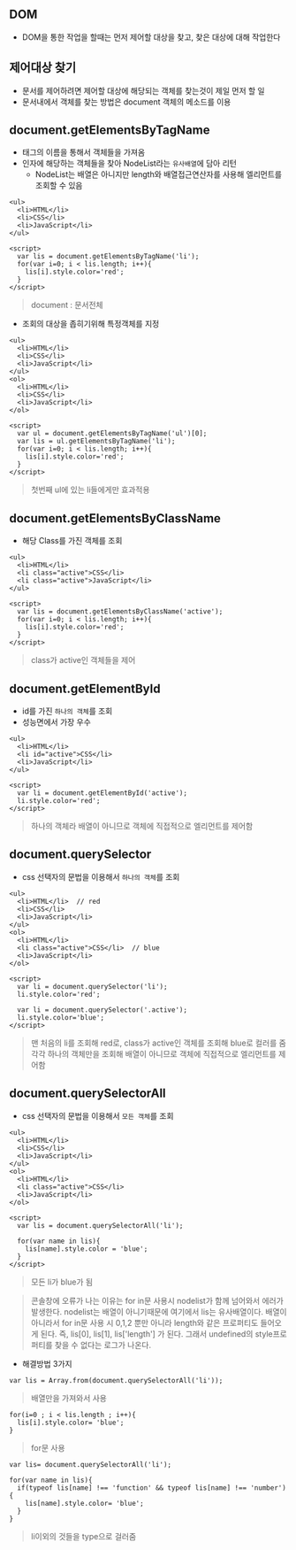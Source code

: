 ## DOM
- DOM을 통한 작업을 할때는 먼저 제어할 대상을 찾고, 찾은 대상에 대해 작업한다


## 제어대상 찾기
- 문서를 제어하려면 제어할 대상에 해당되는 객체를 찾는것이 제일 먼저 할 일
- 문서내에서 객체를 찾는 방법은 document 객체의 메소드를 이용


## document.getElementsByTagName
- 태그의 이름을 통해서 객체들을 가져옴
- 인자에 해당하는 객체들을 찾아 NodeList라는 `유사배열`에 담아 리턴
  - NodeList는 배열은 아니지만 length와 배열접근연산자를 사용해 엘리먼트를 조회할 수 있음
```
<ul>
  <li>HTML</li>
  <li>CSS</li>
  <li>JavaScript</li>
</ul>

<script>
  var lis = document.getElementsByTagName('li');
  for(var i=0; i < lis.length; i++){
    lis[i].style.color='red';   
  }
</script>
```
> document : 문서전체

- 조회의 대상을 좁히기위해 특정객체를 지정
```
<ul>
  <li>HTML</li>
  <li>CSS</li>
  <li>JavaScript</li>
</ul>
<ol>
  <li>HTML</li>
  <li>CSS</li>
  <li>JavaScript</li>
</ol>

<script>
  var ul = document.getElementsByTagName('ul')[0];
  var lis = ul.getElementsByTagName('li');
  for(var i=0; i < lis.length; i++){
    lis[i].style.color='red';   
  }
</script>
```
> 첫번째 ul에 있는 li들에게만 효과적용


## document.getElementsByClassName
- 해당 Class를 가진 객체를 조회
```
<ul>
  <li>HTML</li>
  <li class="active">CSS</li>
  <li class="active">JavaScript</li>
</ul>

<script>
  var lis = document.getElementsByClassName('active');
  for(var i=0; i < lis.length; i++){
    lis[i].style.color='red';   
  }
</script>
```
> class가 active인 객체들을 제어


## document.getElementById
- id를 가진 `하나의 객체`를 조회
- 성능면에서 가장 우수
```
<ul>
  <li>HTML</li>
  <li id="active">CSS</li>
  <li>JavaScript</li>
</ul>

<script>
  var li = document.getElementById('active');
  li.style.color='red';
</script>
```
> 하나의 객체라 배열이 아니므로 객체에 직접적으로 엘리먼트를 제어함


## document.querySelector
- css 선택자의 문법을 이용해서 `하나의 객체`를 조회
```
<ul>
  <li>HTML</li>  // red
  <li>CSS</li>
  <li>JavaScript</li>
</ul>
<ol>
  <li>HTML</li>
  <li class="active">CSS</li>  // blue
  <li>JavaScript</li>
</ol>

<script>
  var li = document.querySelector('li');
  li.style.color='red';
 
  var li = document.querySelector('.active');
  li.style.color='blue';
</script>
```
> 맨 처음의 li를 조회해 red로, class가 active인 객체를 조회해 blue로 컬러를 줌<br/>각각 하나의 객체만을 조회해 배열이 아니므로 객체에 직접적으로 엘리먼트를 제어함


## document.querySelectorAll
- css 선택자의 문법을 이용해서 `모든 객체`를 조회
```
<ul>
  <li>HTML</li>
  <li>CSS</li>
  <li>JavaScript</li>
</ul>
<ol>
  <li>HTML</li>
  <li class="active">CSS</li>
  <li>JavaScript</li>
</ol>

<script>
  var lis = document.querySelectorAll('li');
  
  for(var name in lis){
    lis[name].style.color = 'blue';
  }
</script>
```
> 모든 li가 blue가 됨

> 콘솔창에 오류가 나는 이유는 for in문 사용시 nodelist가 함께 넘어와서 에러가 발생한다. nodelist는 배열이 아니기때문에 여기에서 lis는 유사배열이다. 배열이 아니라서 for in문 사용 시 0,1,2 뿐만 아니라 length와 같은 프로퍼티도 들어오게 된다. 즉, lis[0], lis[1], lis['length'] 가 된다. 그래서 undefined의 style프로퍼티를 찾을 수 없다는 로그가 나온다.

- 해결방법 3가지
```
var lis = Array.from(document.querySelectorAll('li'));
```
> 배열만을 가져와서 사용

```
for(i=0 ; i < lis.length ; i++){
  lis[i].style.color= 'blue';
}
```
> for문 사용

```
var lis= document.querySelectorAll('li');

for(var name in lis){
  if(typeof lis[name] !== 'function' && typeof lis[name] !== 'number'){
    lis[name].style.color= 'blue';
  }
}
```
> li이외의 것들을 type으로 걸러줌
